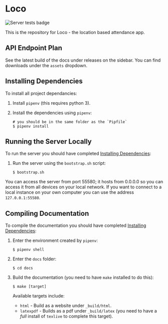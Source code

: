 # Loco

![Server tests badge](https://github.com/bweston6/group69_comp208/actions/workflows/server_tests.yml/badge.svg)

This is the repository for Loco - the location based attendance app.


## API Endpoint Plan
See the latest build of the docs under releases on the sidebar. You can find downloads under the `assets` dropdown.

## Installing Dependencies
To install all project dependancies:

1. Install `pipenv` (this requires python 3).
1. Install the dependencies using `pipenv`:
	
	```
	# you should be in the same folder as the `Pipfile`
	$ pipenv install
	```

## Running the Server Locally
To run the server you should have completed [Installing Dependencies](#installing-dependencies):

1. Run the server using the `bootstrap.sh` script:
	
	```
	$ bootstrap.sh
	```
	
You can access the server from port 55580; it hosts from 0.0.0.0 so you can access it from all devices on your local network. If you want to connect to a local instance on your own computer you can use the address `127.0.0.1:55580`.

## Compiling Documentation
To compile the documentation you should have completed [Installing Dependencies](#installing-dependencies):

1. Enter the environment created by `pipenv`:

	```
	$ pipenv shell
	```
1. Enter the `docs` folder:

	```
	$ cd docs
	```
1. Build the documentation (you need to have `make` installed to do this):

	```
	$ make [target]
	```
	
	Available targets include:
	
	* `html` - Build as a website under `_build/html`.
	* `latexpdf` - Builds as a pdf under `_build/latex` (you need to have a *full* install of `texlive` to complete this target).
